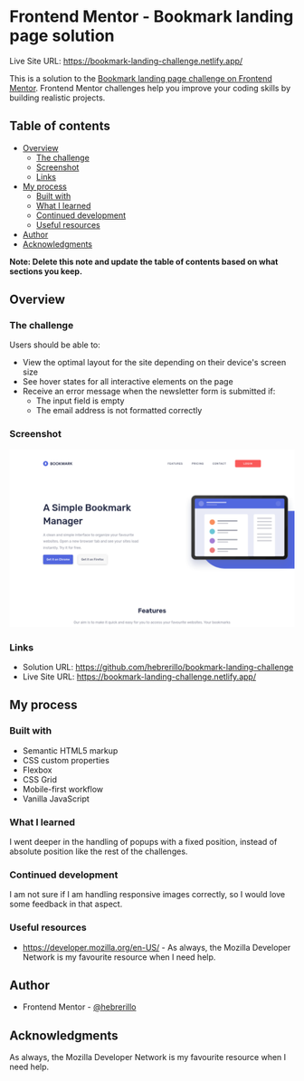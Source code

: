 # Frontend Mentor - Bookmark landing page solution

Live Site URL: https://bookmark-landing-challenge.netlify.app/

This is a solution to the [Bookmark landing page challenge on Frontend Mentor](https://www.frontendmentor.io/challenges/bookmark-landing-page-5d0b588a9edda32581d29158). Frontend Mentor challenges help you improve your coding skills by building realistic projects. 

## Table of contents

- [Overview](#overview)
  - [The challenge](#the-challenge)
  - [Screenshot](#screenshot)
  - [Links](#links)
- [My process](#my-process)
  - [Built with](#built-with)
  - [What I learned](#what-i-learned)
  - [Continued development](#continued-development)
  - [Useful resources](#useful-resources)
- [Author](#author)
- [Acknowledgments](#acknowledgments)

**Note: Delete this note and update the table of contents based on what sections you keep.**

## Overview

### The challenge

Users should be able to:

- View the optimal layout for the site depending on their device's screen size
- See hover states for all interactive elements on the page
- Receive an error message when the newsletter form is submitted if:
  - The input field is empty
  - The email address is not formatted correctly

### Screenshot

![](./screenshot.png)


### Links

- Solution URL: https://github.com/hebrerillo/bookmark-landing-challenge
- Live Site URL: https://bookmark-landing-challenge.netlify.app/

## My process

### Built with

- Semantic HTML5 markup
- CSS custom properties
- Flexbox
- CSS Grid
- Mobile-first workflow
- Vanilla JavaScript

### What I learned

I went deeper in the handling of popups with a fixed position, instead of absolute position like the rest of the challenges.


### Continued development

I am not sure if I am handling responsive images correctly, so I would love some feedback in that aspect.

### Useful resources

- https://developer.mozilla.org/en-US/ - As always, the Mozilla Developer Network is my favourite resource when I need help.


## Author

- Frontend Mentor - [@hebrerillo](https://www.frontendmentor.io/profile/hebrerillo)



## Acknowledgments

As always, the Mozilla Developer Network is my favourite resource when I need help.
